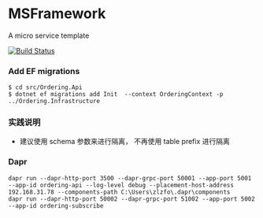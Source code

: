 # MSFramework

A micro service template

[![Build Status](https://dev.azure.com/zlzforever/cerberus/_apis/build/status/zlzforever.MSFramework?branchName=master)](https://dev.azure.com/zlzforever/cerberus/_build/latest?definitionId=10&branchName=master)


### Add EF migrations

```
$ cd src/Ordering.Api
$ dotnet ef migrations add Init  --context OrderingContext -p ../Ordering.Infrastructure
```

### 实践说明

+ 建议使用 schema 参数来进行隔离， 不再使用 table prefix 进行隔离

### Dapr

```
dapr run --dapr-http-port 3500 --dapr-grpc-port 50001 --app-port 5001 --app-id ordering-api --log-level debug --placement-host-address 192.168.31.78 --components-path C:\Users\zlzfo\.dapr\components
dapr run --dapr-http-port 50002 --dapr-grpc-port 51002 --app-port 5002 --app-id ordering-subscribe
```